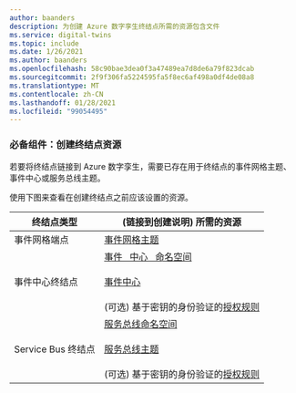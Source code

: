 ```yaml
---
author: baanders
description: 为创建 Azure 数字孪生终结点所需的资源包含文件
ms.service: digital-twins
ms.topic: include
ms.date: 1/26/2021
ms.author: baanders
ms.openlocfilehash: 58c90bae3dea0f3a47489ea7d8de6a79f823dcab
ms.sourcegitcommit: 2f9f306fa5224595fa5f8ec6af498a0df4de08a8
ms.translationtype: MT
ms.contentlocale: zh-CN
ms.lasthandoff: 01/28/2021
ms.locfileid: "99054495"
---
```

### <a name="prerequisite-create-endpoint-resources"></a>必备组件：创建终结点资源

若要将终结点链接到 Azure 数字孪生，需要已存在用于终结点的事件网格主题、事件中心或服务总线主题。

使用下图来查看在创建终结点之前应该设置的资源。

| 终结点类型 |  (链接到创建说明) 所需的资源 |
| --- | --- |
| 事件网格端点 | [事件网格主题](../articles/event-grid/custom-event-quickstart-portal.md#create-a-custom-topic) |
| 事件中心终结点 | [事件 &nbsp; 中心 &nbsp; 命名空间](../articles/event-hubs/event-hubs-create.md)<br/><br/>[事件中心](../articles/event-hubs/event-hubs-create.md)<br/><br/> (可选) 基于密钥的身份验证的[授权规则](../articles/event-hubs/authorize-access-shared-access-signature.md) | 
| Service Bus 终结点 | [服务总线命名空间](../articles/service-bus-messaging/service-bus-quickstart-topics-subscriptions-portal.md)<br/><br/>[服务总线主题](../articles/service-bus-messaging/service-bus-quickstart-topics-subscriptions-portal.md)<br/><br/>  (可选) 基于密钥的身份验证的[授权规则](../articles/service-bus-messaging/service-bus-authentication-and-authorization.md#shared-access-signature)|
